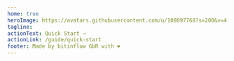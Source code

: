 ```yaml
---
home: true
heroImage: https://avatars.githubusercontent.com/u/108097768?s=200&v=4
tagline: 
actionText: Quick Start →
actionLink: /guide/quick-start
footer: Made by bitinflow GbR with ❤️
---
```

